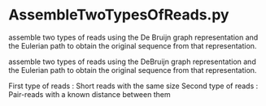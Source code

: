 # AssembleTwoTypesOfReads.py
assemble two types of reads using the De Bruijn graph representation and the Eulerian path to obtain the original sequence from that representation.

assemble two types of reads using the DeBruijn graph representation and the Eulerian path to obtain the
original sequence from that representation.

First type of reads : Short reads with the same size
Second type of reads : Pair-reads with a known distance between them
